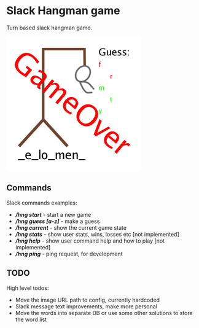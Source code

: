 
# Slack Hangman game

Turn based slack hangman game.

![Hangman](draw/hangman.png)

## Commands

Slack commands examples:

- ___/hng start___ - start a new game
- ___/hng guess [a-z]___ - make a guess
- ___/hng current___ - show the current game state
- ___/hng stats___ - show user stats, wins, losses etc [not implemented]
- ___/hng help___ - show user command help and how to play [not implemented]
- ___/hng ping___ - ping request, for development


## TODO

High level todos:

- Move the image URL path to config, currently hardcoded
- Slack message text improvements, make more personal
- Move the words into separate DB or use some other solutions to store the word list
